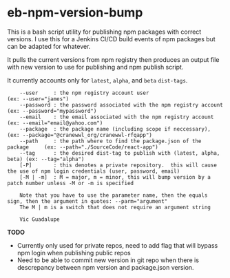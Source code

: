 # eb-npm-version-bump

This is a bash script utility for publishing npm packages with correct versions.  I use this for a Jenkins CI/CD build events of npm packages but can be adapted for whatever.

It pulls the current versions from npm registry then produces an output file with new version to use for publishing and npm publish script.

It currently accounts only for `latest`, `alpha`, and `beta` `dist-tags`.

```
    --user     : the npm registry account user                              (ex: --user="james")
    --password : the password associated with the npm registry account      (ex: --password="mypassword")
    --email    : the email associated with the npm registry account         (ex: --email="email@yahoo.com")
    --package  : the package name (including scope if neccessary),                        (ex: --package="@cranewwl_org/cranewwl-rfqapp")
    --path     : the path where to find the package.json of the package     (ex: --path="./SourceCode/react-app")
    --tag      : the desired dist-tag to publish with (latest, alpha, beta) (ex: --tag="alpha")
    [-P]       : this denotes a private repository.  this will cause the use of npm login credentials (user, password, email)
    [-M | -m]  : M = major, m = minor, this will bump version by a patch number unless -M or -m is specified

    Note that you have to use the parameter name, then the equals sign, then the argument in quotes: --parm="argument"
    The M | m is a switch that does not require an argument string

    Vic Guadalupe
```


**TODO**
- Currently only used for private repos, need to add flag that will bypass npm login when publishing public repos
- Need to be able to commit new version in git repo when there is descrepancy between npm version and package.json version.
